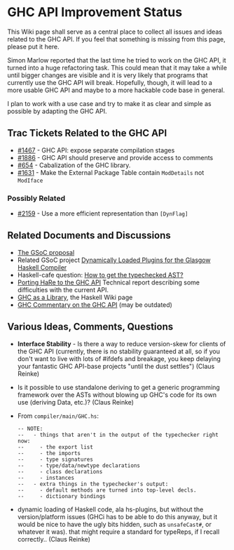 # GHC API Improvement Status



This Wiki page shall serve as a central place to collect all issues and ideas related to the GHC API.  If you feel that something is missing from this page, please put it here.



Simon Marlow reported that the last time he tried to work on the GHC API, it turned into a huge refactoring task.  This could mean that it may take a while until bigger changes are visible and it is very likely that programs that currently use the GHC API will break.  Hopefully, though, it will lead to a more usable GHC API and maybe to a more hackable code base in general.  



I plan to work with a use case and try to make it as clear and simple as possible by adapting the GHC API. 


## Trac Tickets Related to the GHC API


- [\#1467](https://gitlab.staging.haskell.org/ghc/ghc/issues/1467) - GHC API: expose separate compilation stages
- [\#1886](https://gitlab.staging.haskell.org/ghc/ghc/issues/1886) - GHC API should preserve and provide access to comments
- [\#654](https://gitlab.staging.haskell.org/ghc/ghc/issues/654) - Cabalization of the GHC library.
- [\#1631](https://gitlab.staging.haskell.org/ghc/ghc/issues/1631) - Make the External Package Table contain `ModDetails` not `ModIface`

### Possibly Related


- [\#2159](https://gitlab.staging.haskell.org/ghc/ghc/issues/2159) - Use a more efficient representation than `[DynFlag]`

## Related Documents and Discussions


- [
  The GSoC proposal](http://code.google.com/soc/2008/haskell/appinfo.html?csaid=4189AF2C8AE5E25A)
- Related GSoC project [
  Dynamically Loaded Plugins for the Glasgow Haskell Compiler](http://code.google.com/soc/2008/haskell/appinfo.html?csaid=69C2ABD1E013EE0C)
- Haskell-cafe question: [
  How to get the typechecked AST?](http://www.haskell.org/pipermail/haskell-cafe/2008-May/042616.html)
- [
  Porting HaRe to the GHC API](http://www.cs.kent.ac.uk/pubs/2005/2266/) Technical report describing some difficulties with the current API.
- [
  GHC as a Library](http://www.haskell.org/haskellwiki/GHC/As_a_library), the Haskell Wiki page
- [
  GHC Commentary on the GHC API](http://hackage.haskell.org/trac/ghc/wiki/Commentary/Compiler/API) (may be outdated)

## Various Ideas, Comments, Questions


- **Interface Stability** - Is there a way to reduce version-skew for clients of the GHC
  API (currently, there is no stability guaranteed at all, so if you
  don't want to live with lots of \#ifdefs and breakage, you keep
  delaying your fantastic GHC API-base projects "until the dust
  settles") (Claus Reinke)
- Is it possible to use standalone deriving to get a generic
  programming framework over the ASTs without blowing
  up GHC's code for its own use (deriving Data, etc.)? (Claus Reinke)
- From `compiler/main/GHC.hs`:

  ```wiki
  -- NOTE:
  --   - things that aren't in the output of the typechecker right now:
  --     - the export list
  --     - the imports
  --     - type signatures
  --     - type/data/newtype declarations
  --     - class declarations
  --     - instances
  --   - extra things in the typechecker's output:
  --     - default methods are turned into top-level decls.
  --     - dictionary bindings
  ```
- dynamic loading of Haskell code, ala hs-plugins, but without
  the version/platform issues (GHCi has to be able to do this
  anyway, but it would be nice to have the ugly bits hidden,
  such as `unsafeCast#`, or whatever it was). that might require
  a standard for typeReps, if I recall correctly.. (Claus Reinke)
